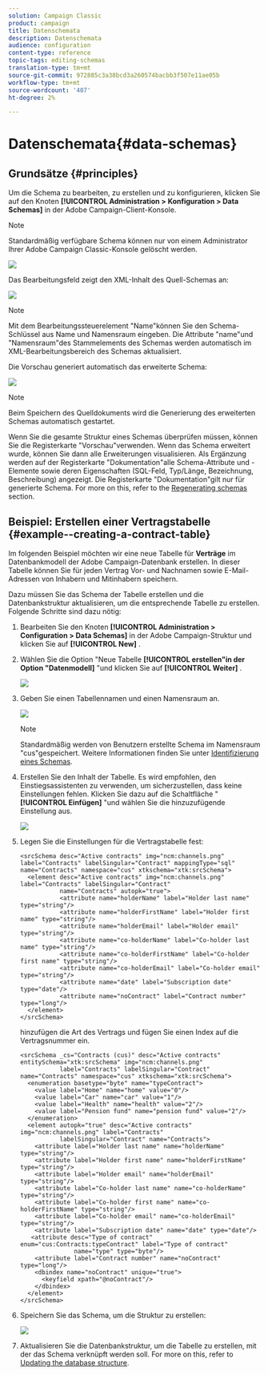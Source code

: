 ```yaml
---
solution: Campaign Classic
product: campaign
title: Datenschemata
description: Datenschemata
audience: configuration
content-type: reference
topic-tags: editing-schemas
translation-type: tm+mt
source-git-commit: 972885c3a38bcd3a260574bacbb3f507e11ae05b
workflow-type: tm+mt
source-wordcount: '407'
ht-degree: 2%

---
```



# Datenschemata{#data-schemas}

## Grundsätze {#principles}

Um die Schema zu bearbeiten, zu erstellen und zu konfigurieren, klicken Sie auf den Knoten **[!UICONTROL Administration > Konfiguration > Data Schemas]** in der Adobe Campaign-Client-Konsole.

>[!NOTE]
>
>Standardmäßig verfügbare Schema können nur von einem Administrator Ihrer Adobe Campaign Classic-Konsole gelöscht werden.

![](assets/d_ncs_integration_schema_navtree.png)

Das Bearbeitungsfeld zeigt den XML-Inhalt des Quell-Schemas an:

![](assets/d_ncs_integration_schema_edition.png)

>[!NOTE]
>
>Mit dem Bearbeitungssteuerelement &quot;Name&quot;können Sie den Schema-Schlüssel aus Name und Namensraum eingeben. Die Attribute &quot;name&quot;und &quot;Namensraum&quot;des Stammelements des Schemas werden automatisch im XML-Bearbeitungsbereich des Schemas aktualisiert.

Die Vorschau generiert automatisch das erweiterte Schema:

![](assets/d_ncs_integration_schema_edition2.png)

>[!NOTE]
>
>Beim Speichern des Quelldokuments wird die Generierung des erweiterten Schemas automatisch gestartet.

Wenn Sie die gesamte Struktur eines Schemas überprüfen müssen, können Sie die Registerkarte &quot;Vorschau&quot;verwenden. Wenn das Schema erweitert wurde, können Sie dann alle Erweiterungen visualisieren. Als Ergänzung werden auf der Registerkarte &quot;Dokumentation&quot;alle Schema-Attribute und -Elemente sowie deren Eigenschaften (SQL-Feld, Typ/Länge, Bezeichnung, Beschreibung) angezeigt. Die Registerkarte &quot;Dokumentation&quot;gilt nur für generierte Schema. For more on this, refer to the [Regenerating schemas](../../configuration/using/regenerating-schemas.md) section.

## Beispiel: Erstellen einer Vertragstabelle {#example--creating-a-contract-table}

Im folgenden Beispiel möchten wir eine neue Tabelle für **Verträge** im Datenbankmodell der Adobe Campaign-Datenbank erstellen. In dieser Tabelle können Sie für jeden Vertrag Vor- und Nachnamen sowie E-Mail-Adressen von Inhabern und Mitinhabern speichern.

Dazu müssen Sie das Schema der Tabelle erstellen und die Datenbankstruktur aktualisieren, um die entsprechende Tabelle zu erstellen. Folgende Schritte sind dazu nötig:

1. Bearbeiten Sie den Knoten **[!UICONTROL Administration > Configuration > Data Schemas]** in der Adobe Campaign-Struktur und klicken Sie auf **[!UICONTROL New]** .
1. Wählen Sie die Option &quot;Neue Tabelle **[!UICONTROL erstellen&quot;in der Option &quot;Datenmodell]** &quot;und klicken Sie auf **[!UICONTROL Weiter]** .

   ![](assets/s_ncs_configuration_create_new_schema.png)

1. Geben Sie einen Tabellennamen und einen Namensraum an.

   ![](assets/s_ncs_configuration_create_new_param.png)

   >[!NOTE]
   >
   >Standardmäßig werden von Benutzern erstellte Schema im Namensraum &quot;cus&quot;gespeichert. Weitere Informationen finden Sie unter [Identifizierung eines Schemas](../../configuration/using/about-schema-reference.md#identification-of-a-schema).

1. Erstellen Sie den Inhalt der Tabelle. Es wird empfohlen, den Einstiegsassistenten zu verwenden, um sicherzustellen, dass keine Einstellungen fehlen. Klicken Sie dazu auf die Schaltfläche &quot; **[!UICONTROL Einfügen]** &quot;und wählen Sie die hinzuzufügende Einstellung aus.

   ![](assets/s_ncs_configuration_create_new_content.png)

1. Legen Sie die Einstellungen für die Vertragstabelle fest:

   ```
   <srcSchema desc="Active contracts" img="ncm:channels.png" label="Contracts" labelSingular="Contract" mappingType="sql" name="Contracts" namespace="cus" xtkschema="xtk:srcSchema">
     <element desc="Active contracts" img="ncm:channels.png" label="Contracts" labelSingular="Contract"
              name="Contracts" autopk="true">
              <attribute name="holderName" label="Holder last name" type="string"/>
              <attribute name="holderFirstName" label="Holder first name" type="string"/>
              <attribute name="holderEmail" label="Holder email" type="string"/>
              <attribute name="co-holderName" label="Co-holder last name" type="string"/>           
              <attribute name="co-holderFirstName" label="Co-holder first name" type="string"/>           
              <attribute name="co-holderEmail" label="Co-holder email" type="string"/>    
              <attribute name="date" label="Subscription date" type="date"/>     
              <attribute name="noContract" label="Contract number" type="long"/>  
     </element>
   </srcSchema>
   ```

   hinzufügen die Art des Vertrags und fügen Sie einen Index auf die Vertragsnummer ein.

   ```
   <srcSchema _cs="Contracts (cus)" desc="Active contracts" entitySchema="xtk:srcSchema" img="ncm:channels.png"
              label="Contracts" labelSingular="Contract" name="Contracts" namespace="cus" xtkschema="xtk:srcSchema">
     <enumeration basetype="byte" name="typeContract">
       <value label="Home" name="home" value="0"/>
       <value label="Car" name="car" value="1"/>
       <value label="Health" name="health" value="2"/>
       <value label="Pension fund" name="pension fund" value="2"/>
     </enumeration>
     <element autopk="true" desc="Active contracts" img="ncm:channels.png" label="Contracts"
              labelSingular="Contract" name="Contracts">
       <attribute label="Holder last name" name="holderName" type="string"/>
       <attribute label="Holder first name" name="holderFirstName" type="string"/>
       <attribute label="Holder email" name="holderEmail" type="string"/>
       <attribute label="Co-holder last name" name="co-holderName" type="string"/>
       <attribute label="Co-holder first name" name="co-holderFirstName" type="string"/>
       <attribute label="Co-holder email" name="co-holderEmail" type="string"/>
       <attribute label="Subscription date" name="date" type="date"/>
      <attribute desc="Type of contract" enum="cus:Contracts:typeContract" label="Type of contract"
                  name="type" type="byte"/>
       <attribute label="Contract number" name="noContract" type="long"/>
       <dbindex name="noContract" unique="true">
         <keyfield xpath="@noContract"/>
       </dbindex>
     </element>
   </srcSchema>
   ```

1. Speichern Sie das Schema, um die Struktur zu erstellen:

   ![](assets/s_ncs_configuration_structure.png)

1. Aktualisieren Sie die Datenbankstruktur, um die Tabelle zu erstellen, mit der das Schema verknüpft werden soll. For more on this, refer to [Updating the database structure](../../configuration/using/updating-the-database-structure.md).

